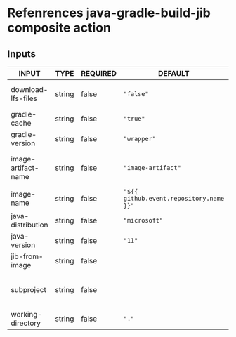 # Refenrences java-gradle-build-jib composite action

## Inputs

<!-- AUTO-DOC-INPUT:START - Do not remove or modify this section -->

| INPUT               | TYPE   | REQUIRED | DEFAULT                                 | DESCRIPTION                                                                                                                              |
| ------------------- | ------ | -------- | --------------------------------------- | ---------------------------------------------------------------------------------------------------------------------------------------- |
| download-lfs-files  | string | false    | `"false"`                               | Whether the Git checkout action should resolve LFS files or not. (Default is false)                                                      |
| gradle-cache        | string | false    | `"true"`                                | Whether Gradle caching is enabled or not. (Default is true)                                                                              |
| gradle-version      | string | false    | `"wrapper"`                             | Gradle version to be installed. (Default is wrapper)                                                                                     |
| image-artifact-name | string | false    | `"image-artifact"`                      | Artifact name to upload tarball image, see https://github.com/actions/upload-artifact                                                    |
| image-name          | string | false    | `"${{ github.event.repository.name }}"` | Name of Docker image.                                                                                                                    |
| java-distribution   | string | false    | `"microsoft"`                           | Java distribution to be installed. (Default is microsoft)                                                                                |
| java-version        | string | false    | `"11"`                                  | Java version to be installed. (Default is 11)                                                                                            |
| jib-from-image      | string | false    |                                         | The Jib base image to use                                                                                                                |
| subproject          | string | false    |                                         | The Gradle subproject for which the tarball image should be built (If not specified, a tarball image for the root project will be built) |
| working-directory   | string | false    | `"."`                                   | Working directory of your Gradle artifacts. (Default is .)                                                                               |

<!-- AUTO-DOC-INPUT:END -->
